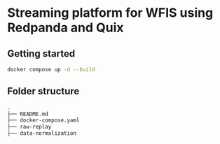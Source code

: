 # Streaming platform for WFIS using Redpanda and Quix

## Getting started
```bash
docker compose up -d --build
```

## Folder structure
```bash
.
├── README.md
├── docker-compose.yaml
├── raw-replay
├── data-normalization
```

